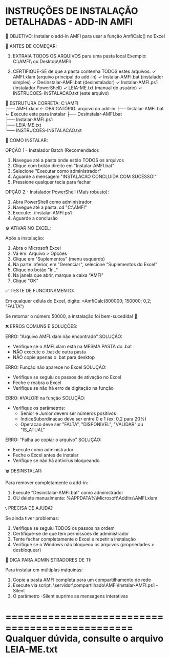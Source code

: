 INSTRUÇÕES DE INSTALAÇÃO DETALHADAS - ADD-IN AMFI
================================================

🎯 OBJETIVO:
Instalar o add-in AMFI para usar a função AmfiCalc() no Excel

📁 ANTES DE COMEÇAR:

1. EXTRAIA TODOS OS ARQUIVOS para uma pasta local
   Exemplo: C:\AMFI\ ou Desktop\AMFI\

2. CERTIFIQUE-SE de que a pasta contenha TODOS estes arquivos:
   ✓ AMFI.xlam                    (arquivo principal do add-in)
   ✓ Instalar-AMFI.bat          (instalador simples)
   ✓ Desinstalar-AMFI.bat       (desinstalador)
   ✓ Instalar-AMFI.ps1          (instalador PowerShell)
   ✓ LEIA-ME.txt                (manual do usuário)
   ✓ INSTRUCOES-INSTALACAO.txt  (este arquivo)

📂 ESTRUTURA CORRETA:
C:\AMFI\
├── AMFI.xlam                    ← OBRIGATÓRIO: arquivo do add-in
├── Instalar-AMFI.bat          ← Execute este para instalar
├── Desinstalar-AMFI.bat       
├── Instalar-AMFI.ps1          
├── LEIA-ME.txt                
└── INSTRUCOES-INSTALACAO.txt  

🚀 COMO INSTALAR:

OPÇÃO 1 - Instalador Batch (Recomendado):
1. Navegue até a pasta onde estão TODOS os arquivos
2. Clique com botão direito em "Instalar-AMFI.bat"
3. Selecione "Executar como administrador"
4. Aguarde a mensagem "INSTALACAO CONCLUIDA COM SUCESSO!"
5. Pressione qualquer tecla para fechar

OPÇÃO 2 - Instalador PowerShell (Mais robusto):
1. Abra PowerShell como administrador
2. Navegue até a pasta: cd "C:\AMFI"
3. Execute: .\Instalar-AMFI.ps1
4. Aguarde a conclusão

⚙️ ATIVAR NO EXCEL:

Após a instalação:
1. Abra o Microsoft Excel
2. Vá em: Arquivo > Opções
3. Clique em "Suplementos" (menu esquerdo)
4. Na parte inferior, em "Gerenciar", selecione "Suplementos do Excel"
5. Clique no botão "Ir..."
6. Na janela que abrir, marque a caixa "AMFI"
7. Clique "OK"

✅ TESTE DE FUNCIONAMENTO:

Em qualquer célula do Excel, digite:
=AmfiCalc(800000; 150000; 0,2; "FALTA")

Se retornar o número 50000, a instalação foi bem-sucedida! 🎉

❌ ERROS COMUNS E SOLUÇÕES:

ERRO: "Arquivo AMFI.xlam não encontrado"
SOLUÇÃO: 
- Verifique se o AMFI.xlam está na MESMA PASTA do .bat
- NÃO execute o .bat de outra pasta
- NÃO copie apenas o .bat para desktop

ERRO: Função não aparece no Excel
SOLUÇÃO:
- Verifique se seguiu os passos de ativação no Excel
- Feche e reabra o Excel
- Verifique se não há erro de digitação na função

ERRO: #VALOR! na função
SOLUÇÃO:
- Verifique os parâmetros:
  - Senior e Junior devem ser números positivos
  - IndiceSubordinacao deve ser entre 0 e 1 (ex: 0,2 para 20%)
  - Operacao deve ser "FALTA", "DISPONIVEL", "VALIDAR" ou "IS_ATUAL"

ERRO: "Falha ao copiar o arquivo"
SOLUÇÃO:
- Execute como administrador
- Feche o Excel antes de instalar
- Verifique se não há antivírus bloqueando

🗑️ DESINSTALAR:

Para remover completamente o add-in:
1. Execute "Desinstalar-AMFI.bat" como administrador
2. OU delete manualmente: %APPDATA%\Microsoft\AddIns\AMFI.xlam

📞 PRECISA DE AJUDA?

Se ainda tiver problemas:
1. Verifique se seguiu TODOS os passos na ordem
2. Certifique-se de que tem permissões de administrador
3. Tente fechar completamente o Excel e repetir a instalação
4. Verifique se o Windows não bloqueou os arquivos (propriedades > desbloquear)

🎯 DICA PARA ADMINISTRADORES DE TI:

Para instalar em múltiplas máquinas:
1. Copie a pasta AMFI completa para um compartilhamento de rede
2. Execute via script: \\servidor\compartilhado\AMFI\Instalar-AMFI.ps1 -Silent
3. O parâmetro -Silent suprime as mensagens interativas

===============================================
Qualquer dúvida, consulte o arquivo LEIA-ME.txt
===============================================